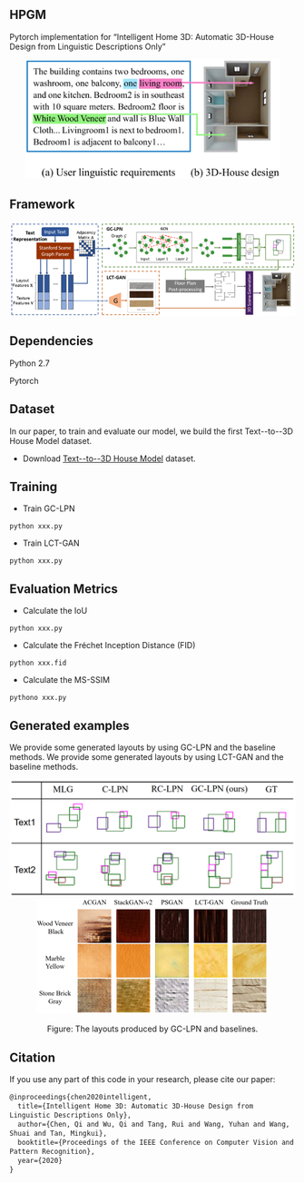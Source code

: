 ## HPGM

Pytorch implementation for “Intelligent Home 3D: Automatic 3D-House Design from Linguistic Descriptions Only”

<div align=center><img src="./images/sample.png" width="450" alt="example"/></div>

## Framework

<div align=center><img src="./images/framework.png" width="850" alt="example"/></div>

## Dependencies

Python 2.7

Pytorch

## Dataset
In our paper, to train and evaluate our model, we build the first Text--to--3D House Model dataset.

- Download [Text--to--3D House Model](https://github.com) dataset.


## Training
- Train GC-LPN
```
python xxx.py
```

- Train LCT-GAN
```
python xxx.py
```


## Evaluation Metrics

- Calculate the IoU
```
python xxx.py
```

- Calculate the Fréchet Inception Distance (FID)
```
python xxx.fid
```

- Calculate the MS-SSIM
```
pythono xxx.py
```


## Generated examples

We provide some generated layouts by using GC-LPN and the baseline methods.
We provide some generated layouts by using LCT-GAN and the baseline methods.

<p align="center">
<img src="./images/sample_GC_LPN.png" alt="GC-LPN" height="45%"><img src="./images/sample_LCT_GAN.png" alt="LCT-GAN" height="45%">
</p>
<p align="center">
Figure: The layouts produced by GC-LPN and baselines.
</p>



## Citation

If you use any part of this code in your research, please cite our paper:

```
@inproceedings{chen2020intelligent,
  title={Intelligent Home 3D: Automatic 3D-House Design from Linguistic Descriptions Only},
  author={Chen, Qi and Wu, Qi and Tang, Rui and Wang, Yuhan and Wang, Shuai and Tan, Mingkui},
  booktitle={Proceedings of the IEEE Conference on Computer Vision and Pattern Recognition},
  year={2020}
}

```

